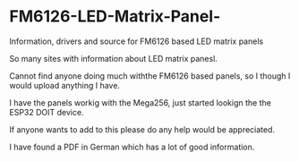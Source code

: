 # FM6126-LED-Matrix-Panel-
Information, drivers and source for FM6126 based LED matrix panels

So many sites with information about LED matrix panesl.

Cannot find anyone doing much withthe FM6126 based panels, so I though I would upload anything I have.

I have the panels workig with the Mega256, just started lookign the the  ESP32 DOIT device.

If anyone wants to add to this please do any help would be appreciated.

I have found a PDF in German which has a lot of good information.

